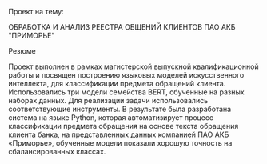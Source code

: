 Проект на тему:

ОБРАБОТКА И АНАЛИЗ РЕЕСТРА ОБЩЕНИЙ КЛИЕНТОВ ПАО АКБ "ПРИМОРЬЕ"

Резюме

Проект выполнен в рамках магистерской выпускной квалификационной работы и посвящен построению языковых моделей искусственного интеллекта, для классификации предмета обращений клиента. Использовались три модели семейства BERT, обученные на разных наборах данных. Для реализации задачи использовались соответствующие инструменты. В результате была разработана система на языке Python, которая автоматизирует процесс классификации предмета обращения на основе текста обращения клиента банка, на представленных данных компанией ПАО АКБ «Приморье», обученные модели показали хорошую точность на сбалансированных классах.


